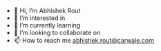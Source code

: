 - 👋 Hi, I’m Abhishek Rout
- 👀 I’m interested in 
- 🌱 I’m currently learning 
- 💞️ I’m looking to collaborate on 
- 📫 How to reach me abhishek.rout@carwale.com

<!---
cw-abhishekrout/cw-abhishekrout is a ✨ special ✨ repository because its `README.md` (this file) appears on your GitHub profile.
You can click the Preview link to take a look at your changes.
--->
